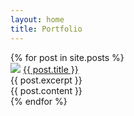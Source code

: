 ```yaml
---
layout: home
title: Portfolio
---
```

<div class="pure-g">
  <!-- Begin Load Content from md -->
  {% for post in site.posts %}
    <div class="pure-u-1-3 block">
      <img src="{{ post.images.first }}">
      <a href="{{ post.url }}">{{ post.title }}</a>
      <div class="excerpt">
      	{{ post.excerpt }}
      </div>
      <div class="full-content">
      	{{ post.content }}
      </div>
    </div>
  {% endfor %}
</div>